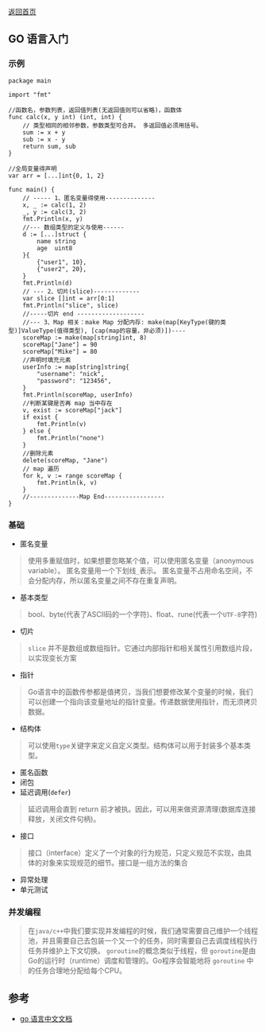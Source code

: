 <p> <a href="../README.md">返回首页</a></p>

## GO 语言入门
### 示例
```golang
package main

import "fmt"

//函数名，参数列表，返回值列表(无返回值则可以省略)，函数体
func calc(x, y int) (int, int) {
	// 类型相同的相邻参数，参数类型可合并。 多返回值必须用括号。
	sum := x + y
	sub := x - y
	return sum, sub
}

//全局变量得声明
var arr = [...]int{0, 1, 2}

func main() {
	// ----- 1、匿名变量得使用--------------
	x, _ := calc(1, 2)
	_, y := calc(3, 2)
	fmt.Println(x, y)
	//--- 数组类型的定义与使用------
	d := [...]struct {
		name string
		age  uint8
	}{
		{"user1", 10},
		{"user2", 20},
	}
	fmt.Println(d)
	// --- 2、切片(slice)-------------
	var slice []int = arr[0:1]
	fmt.Println("slice", slice)
	//-----切片 end -------------------
	//--- 3、Map 相关：make Map 分配内存: make(map[KeyType(键的类型)]ValueType(值得类型), [cap(map的容量，非必须)])----
	scoreMap := make(map[string]int, 8)
	scoreMap["Jane"] = 90
	scoreMap["Mike"] = 80
	//声明时填充元素
	userInfo := map[string]string{
		"username": "nick",
		"password": "123456",
	}
	fmt.Println(scoreMap, userInfo)
	//判断某键是否再 map 当中存在
	v, exist := scoreMap["jack"]
	if exist {
		fmt.Println(v)
	} else {
		fmt.Println("none")
	}
	//删除元素
	delete(scoreMap, "Jane")
	// map 遍历
	for k, v := range scoreMap {
		fmt.Println(k, v)
	}
	//--------------Map End-----------------
}

```
### 基础
- 匿名变量
> 使用多重赋值时，如果想要忽略某个值，可以使用匿名变量（anonymous variable）。 匿名变量用一个下划线`_`表示。
匿名变量不占用命名空间，不会分配内存，所以匿名变量之间不存在重复声明。
- 基本类型
> bool、byte(代表了ASCII码的一个字符)、float、rune(代表一个`UTF-8`字符)
- 切片
> `slice` 并不是数组或数组指针。它通过内部指针和相关属性引用数组片段，以实现变长方案
- 指针
> Go语言中的函数传参都是值拷贝，当我们想要修改某个变量的时候，我们可以创建一个指向该变量地址的指针变量。传递数据使用指针，而无须拷贝数据。
- 结构体
> 可以使用`type`关键字来定义自定义类型。结构体可以用于封装多个基本类型。
- 匿名函数
- 闭包
- 延迟调用(`defer`)
> 延迟调用会直到 return 前才被执。因此，可以用来做资源清理(数据库连接释放，关闭文件句柄)。
- 接口
> 接口（interface）定义了一个对象的行为规范，只定义规范不实现，由具体的对象来实现规范的细节。接口是一组方法的集合
- 异常处理
- 单元测试
### 并发编程
> 在`java/c++`中我们要实现并发编程的时候，我们通常需要自己维护一个线程池，并且需要自己去包装一个又一个的任务，同时需要自己去调度线程执行任务并维护上下文切换。
`goroutine`的概念类似于线程，但 `goroutine`是由Go的运行时（runtime）调度和管理的。Go程序会智能地将 `goroutine` 中的任务合理地分配给每个CPU。


## 参考
- [go 语言中文文档](https://www.topgoer.cn/docs/golang/chapter03-6)